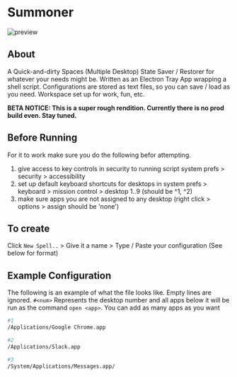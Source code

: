 # Summoner


![preview](https://i.imgur.com/SJ2rmW7.gif)

## About

A Quick-and-dirty Spaces (Multiple Desktop) State Saver / Restorer for whatever your needs might be. Written as an Electron Tray App wrapping a shell script.
Configurations are stored as text files, so you can save / load as you need. Workspace set up for work, fun, etc.

**BETA NOTICE: This is a super rough rendition. Currently there is no prod build even. Stay tuned.**
## Before Running

For it to work make sure you do the following befor attempting.

1) give access to key controls in security to running script system prefs > security > accessibility
2) set up default keyboard shortcuts for desktops in system prefs > keyboard > mission control > desktop 1..9 (should be ^1, ^2)
3) make sure apps you are not assigned to any desktop (right click > options > assign should be 'none')

## To create

Click `New Spell..` > Give it a name > Type / Paste your configuration (See below for format)
## Example Configuration

The following is an example of what the file looks like. Empty lines are ignored. `#<num>` Represents the desktop number and all apps below it will be run as the command `open <app>`. You can add as many apps as you want
``` sh
#1
/Applications/Google Chrome.app

#2
/Applications/Slack.app

#3
/System/Applications/Messages.app/
```
